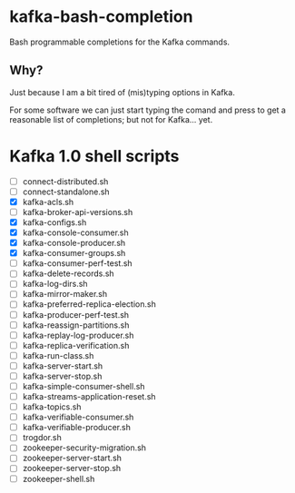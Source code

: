 # kafka-bash-completion
Bash programmable completions for the Kafka commands.

## Why?

Just because I am a bit tired of (mis)typing options in Kafka.

For some software we can just start typing the comand and press <tab><tab> to get a reasonable list of completions; but not for Kafka... yet.

# Kafka 1.0 shell scripts
- [ ] connect-distributed.sh
- [ ] connect-standalone.sh
- [X] kafka-acls.sh
- [ ] kafka-broker-api-versions.sh
- [X] kafka-configs.sh
- [X] kafka-console-consumer.sh
- [X] kafka-console-producer.sh
- [X] kafka-consumer-groups.sh
- [ ] kafka-consumer-perf-test.sh
- [ ] kafka-delete-records.sh
- [ ] kafka-log-dirs.sh
- [ ] kafka-mirror-maker.sh
- [ ] kafka-preferred-replica-election.sh
- [ ] kafka-producer-perf-test.sh
- [ ] kafka-reassign-partitions.sh
- [ ] kafka-replay-log-producer.sh
- [ ] kafka-replica-verification.sh
- [ ] kafka-run-class.sh
- [ ] kafka-server-start.sh
- [ ] kafka-server-stop.sh
- [ ] kafka-simple-consumer-shell.sh
- [ ] kafka-streams-application-reset.sh
- [ ] kafka-topics.sh
- [ ] kafka-verifiable-consumer.sh
- [ ] kafka-verifiable-producer.sh
- [ ] trogdor.sh
- [ ] zookeeper-security-migration.sh
- [ ] zookeeper-server-start.sh
- [ ] zookeeper-server-stop.sh
- [ ] zookeeper-shell.sh

